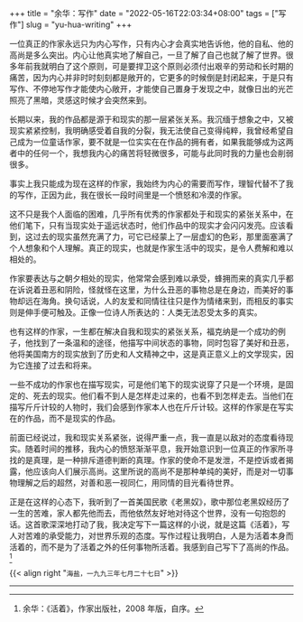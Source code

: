 +++
title = "余华：写作"
date = "2022-05-16T22:03:34+08:00"
tags = ["写作"]
slug = "yu-hua-writing"
+++

一位真正的作家永远只为内心写作，只有内心才会真实地告诉他，他的自私、他的高尚是多么突出。内心让他真实地了解自己，一旦了解了自己也就了解了世界。很多年前我就明白了这个原则，可是要捍卫这个原则必须付出艰辛的劳动和长时期的痛苦，因为内心并非时时刻刻都是敞开的，它更多的时候倒是封闭起来，于是只有写作、不停地写作才能使内心敞开，才能使自己置身于发现之中，就像日出的光芒照亮了黑暗，灵感这时候才会突然来到。

长期以来，我的作品都是源于和现实的那一层紧张关系。我沉缅于想象之中，又被现实紧紧控制，我明确感受着自我的分裂，我无法使自己变得纯粹，我曾经希望自己成为一位童话作家，要不就是一位实实在在作品的拥有者，如果我能够成为这两者中的任何一个，我想我内心的痛苦将轻微很多，可能与此同时我的力量也会削弱很多。

事实上我只能成为现在这样的作家，我始终为内心的需要而写作，理智代替不了我的写作，正因为此，我在很长一段时间里是一个愤怒和冷漠的作家。

这不只是我个人面临的困难，几乎所有优秀的作家都处于和现实的紧张关系中，在他们笔下，只有当现实处于遥远状态时，他们作品中的现实才会闪闪发亮。应该看到，这过去的现实虽然充满了力，可它已经蒙上了一层虚幻的色彩，那里面塞满了个人想象和个人理解。真正的现实，也就是作家生活中的现实，是令人费解和难以相处的。

作家要表达与之朝夕相处的现实，他常常会感到难以承受，蜂拥而来的真实几乎都在诉说着丑恶和阴险，怪就怪在这里，为什么丑恶的事物总是在身边，而美好的事物却远在海角。换句话说，人的友爱和同情往往只是作为情绪来到，而相反的事实则是伸手便可触及。正像一位诗人所表达的：人类无法忍受太多的真实。

也有这样的作家，一生都在解决自我和现实的紧张关系，福克纳是一个成功的例子，他找到了一条温和的途径，他描写中间状态的事物，同时包容了美好和丑恶，他将美国南方的现实放到了历史和人文精神之中，这是真正意义上的文学现实，因为它连接了过去和将来。

一些不成功的作家也在描写现实，可是他们笔下的现实说穿了只是一个环境，是固定的、死去的现实。他们看不到人是怎样走过来的，也看不到怎样走去。当他们在描写斤斤计较的人物时，我们会感到作家本人也在斤斤计较。这样的作家是在写实在的作品，而不是现实的作品。

前面已经说过，我和现实关系紧张，说得严重一点，我一直是以敌对的态度看待现实。随着时间的推移，我内心的愤怒渐渐平息，我开始意识到一位真正的作家所寻找的是真理，是一种排斥道德判断的真理。作家的使命不是发泄，不是控诉或者揭露，他应该向人们展示高尚。这里所说的高尚不是那种单纯的美好，而是对一切事物理解之后的超然，对善和恶一视同仁，用同情的目光看待世界。

正是在这样的心态下，我听到了一首美国民歌《老黑奴》，歌中那位老黑奴经历了一生的苦难，家人都先他而去，而他依然友好地对待这个世界，没有一句抱怨的话。这首歌深深地打动了我，我决定写下一篇这样的小说，就是这篇《活着》，写人对苦难的承受能力，对世界乐观的态度。写作过程让我明白，人是为活着本身而活着的，而不是为了活着之外的任何事物所活着。我感到自己写下了高尚的作品。[^1]

{{< align right "`海盐，一九九三年七月二十七日`" >}}

---

[^1]: 余华：《活着》，作家出版社，2008 年版，自序。
